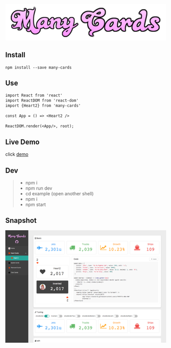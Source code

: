 ![image](https://raw.githubusercontent.com/liekkas/many-cards/gh-pages/static/logo.png)


## Install

```
npm install --save many-cards
```

## Use
```
import React from 'react'
import ReactDOM from 'react-dom'
import {Heart2} from 'many-cards'

const App = () => <Heart2 />

ReactDOM.render(<App/>, root);
```

## Live Demo

click [demo](https://liekkas.github.com/many-cards/)

## Dev
>* npm i
>* npm run dev
>* cd example (open another shell)
>* npm i
>* npm start

## Snapshot

![image](https://raw.githubusercontent.com/liekkas/many-cards/master/snapshot.png)

